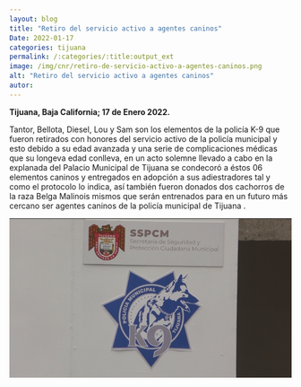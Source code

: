 ```yaml
---
layout: blog
title: "Retiro del servicio activo a agentes caninos"
Date: 2022-01-17
categories: tijuana
permalink: /:categories/:title:output_ext
image: /img/cnr/retiro-de-servicio-activo-a-agentes-caninos.png
alt: "Retiro del servicio activo a agentes caninos"
autor:
---
```


**Tijuana, Baja California; 17 de Enero 2022.** 

Tantor, Bellota, Diesel, Lou y Sam son los elementos de la policía K-9 que fueron retirados con honores del servicio activo de la policía municipal y esto debido a su edad avanzada y una serie de complicaciones médicas que su longeva edad conlleva, en un acto solemne llevado a cabo en la explanada del Palacio Municipal de Tijuana se condecoró a éstos 06 elementos caninos y entregados en adopción a sus adiestradores tal y como el protocolo lo indica, así también fueron donados dos cachorros de la raza Belga Malinois mismos que serán entrenados para en un futuro más cercano ser agentes caninos de la policía municipal de Tijuana .
<div id="carouselExampleSlidesOnly" class="carousel slide" data-ride="carousel">
  <div class="carousel-inner">
    <div class="carousel-item active">
       <img class="d-block w-100" src="/img/cnr/retiro-de-servicio-activo-a-agentes-caninos.png" loading="lazy"  alt="Retiro del servicio activo a agentes caninos">
    </div>
  </div>
</div>